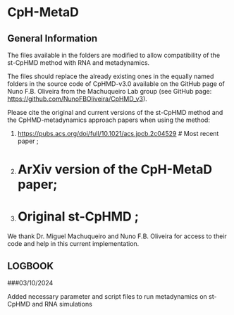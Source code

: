 # CpH-MetaD

## General Information

The files available in the folders are modified to allow compatibility of the st-CpHMD method with RNA and metadynamics.

The files should replace the already existing ones in the equally named folders in the source code of CpHMD-v3.0 available on the GitHub page of Nuno F.B. Oliveira from the Machuqueiro Lab group (see GitHub page: https://github.com/NunoFBOliveira/CpHMD_v3).

Please cite the original and current versions of the st-CpHMD method and the CpHMD-metadynamics approach papers when using the method:
1) https://pubs.acs.org/doi/full/10.1021/acs.jpcb.2c04529  # Most recent paper ;
2)  # ArXiv version of the CpH-MetaD paper;
3)  # Original st-CpHMD ;

We thank Dr. Miguel Machuqueiro and Nuno F.B. Oliveira for access to their code and help in this current implementation.

## LOGBOOK

###03/10/2024

  Added necessary parameter and script files to run metadynamics on st-CpHMD and RNA simulations
  

